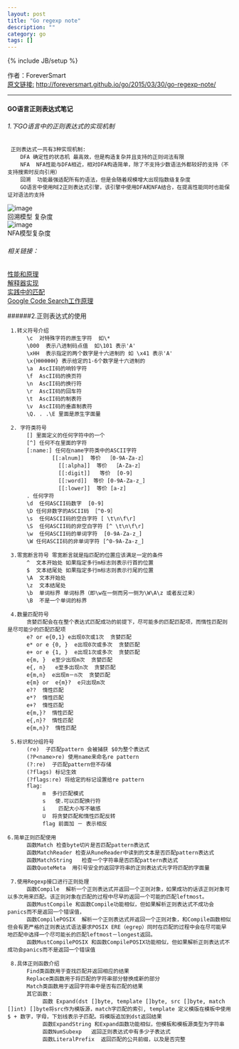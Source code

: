```yaml
---
layout: post
title: "Go regexp note"
description: ""
category: go 
tags: []
---
```

{% include JB/setup %}

作者：ForeverSmart   
[原文链接:](http://foreversmart.github.io/go/2015/03/30/go-regexp-note/) http://foreversmart.github.io/go/2015/03/30/go-regexp-note/

----

#### GO语言正则表达式笔记


###### 1.下GO语言中的正则表达式的实现机制
     正则表达式一共有3种实现机制:
     	DFA 确定性的状态机 最高效，但是构造复杂并且支持的正则词法有限
     	NFA  NFA性能与DFA相近，相对DFA构造简单，除了不支持少数语法外都较好的支持（不支持搜索时反向引用）  
     	回溯  功能最强适配所有的语法，但是会随着规模增大出现指数级复杂度
     	GO语言中使用RE2正则表达式引擎，该引擎中使用DFA和NFA结合，在提高性能同时也能保证对语法的支持
     	
![image](http://pdos.csail.mit.edu/~rsc/regexp-img/grep3p.png)  
回溯模型  复杂度  
![image](http://pdos.csail.mit.edu/~rsc/regexp-img/grep4p.png)  
NFA模型复杂度
     	
  
###### 相关链接：  
[性能和原理](http://swtch.com/~rsc/regexp/regexp1.html)  
[解释器实现](http://swtch.com/~rsc/regexp/regexp2.html)  
[实践中的匹配](http://swtch.com/~rsc/regexp/regexp3.html)  
[Google Code Search工作原理](http://swtch.com/~rsc/regexp/regexp4.html)


######2.正则表达式的使用
     
     1.转义符号介绍
          \c  对特殊字符的原生字符  如\*
          \000  表示八进制码点值  如\101 表示'A'
          \xHH  表示指定的两个数字是十六进制的 如 \x41 表示'A'
          \x{HHHHHH} 表示给定的1-6个数字是十六进制的
          \a  AscII码的响铃字符
          \f  AscII码的换页符
          \n  AscII码的换行符
          \r  AscII码的回车符
          \t  AscII码的制表符
          \v  AscII码的垂直制表符
          \Q. . .\E 里面是原生字面量 
          
     2. 字符类符号
          [] 里面定义的任何字符中的一个
          [^] 任何不在里面的字符
          [:name:] 任何在name字符类中的ASCII字符
                  [[:alnum]]  等价  ［0-9A-Za-z］
                    [[:alpha]]  等价  ［A-Za-z］
                    [[:digit]]   等价  [0-9]
                    [[:word]]  等价 [0-9A-Za-z_]
                    [[:lower]]  等价 [a-z]
          . 任何字符
          \d  任何ASCII码数字  [0-9]
          \D 任何非数字的ASCII码 ［^0-9］
          \s  任何ASCII码的空白字符 [ \t\n\f\r]
          \S  任何ASCII码的非空白字符 [^ \t\n\f\r]
          \w  任何ASCII码的单词字符  [0-9A-Za-z_]
          \W 任何ASCII码的非单词字符 [^0-9A-Za-z_]
          
     3.零宽断言符号 零宽断言就是指匹配的位置应该满足一定的条件
          ^  文本开始处 如果指定多行m标志则表示行首的位置
          $  文本结尾处 如果指定多行m标志则表示行尾的位置
          \A  文本开始处
          \z  文本结尾处
          \b  单词标界 单词标界（即\w在一侧而另一侧为\W\A\z 或者反过来）
          \B  不是一个单词的标界
           
     4.数量匹配符号
          贪婪匹配会在在整个表达式匹配成功的前提下，尽可能多的匹配匹配项，而惰性匹配则是尽可能少的匹配匹配项
          e? or e{0,1} e出现0次或1次  贪婪匹配
          e* or e {0, }  e出现0次或多次  贪婪匹配
          e+ or e {1, }  e出现1次或多次  贪婪匹配
          e{m, }  e至少出现m次  贪婪匹配
          e{, n}   e至多出现n次  贪婪匹配
          e{m,n}  e出现m－n次  贪婪匹配
          e{m} or  e{m}?  e只出现m次
          e??  惰性匹配
          e*?  惰性匹配
          e+?  惰性匹配
          e{m,}?  惰性匹配
          e{,n}?  惰性匹配
          e{m,n}?  惰性匹配
     
     5.标识和分组符号
          (re)  子匹配pattern 会被捕获 $0为整个表达式
          (?P<name>re) 使用name来命名re pattern
          (?:re)  子匹配pattern但不存储
          (?flags) 标记生效
          (?flags:re) 将给定的标记设置给re pattern
          flag:
               m  多行匹配模式
               s   使.可以匹配换行符
               i    匹配大小写不敏感
               U  将贪婪匹配和惰性匹配反转
               flag 前面加 － 表示相反
               
    6.简单正则匹配使用
          函数Match 检查byte切片是否匹配pattern表达式
          函数MatchReader 检查从RuneReader中读到的文本是否匹配pattern表达式
          函数MatchString   检查一个字符串是否匹配pattern表达式
          函数QuoteMeta  用引号安全的返回字符串的正则表达式元字符匹配的字面量
          
     7.使用Regexp接口进行正则处理
          函数Compile  解析一个正则表达式并返回一个正则对象，如果成功的话该正则对象可以多次用来匹配。该正则对象在匹配的过程中尽早的返回一个可能的匹配leftmost。
          函数MustCompile 和函数Compile功能相似，但如果解析正则表达式不成功会panics而不是返回一个错误值， 
          函数CompilePOSIX  解析一个正则表达式并返回一个正则对象，和Compile函数相似但会有更严格的正则表达式语法要求POSIX ERE（egrep）同时在匹配的过程中会在尽可能早地匹配中选择一个尽可能长的匹配leftmost－longest返回。
          函数MustCompilePOSIX 和函数CompilePOSIX功能相似，但如果解析正则表达式不成功会panics而不是返回一个错误值
           
     8.具体正则函数介绍
          Find类函数用于查找匹配并返回相应的结果
          Replace类函数用于将匹配的字符串部分替换成新的部分
          Match类函数用于返回字符串中是否有匹配的结果
          其它函数：
               函数 Expand(dst []byte, template []byte, src []byte, match []int) []byte将src作为模版源，match字匹配的索引, template 定义模版在模板中使用$ + 数字，字母，下划线表示子匹配。将模版追加到dst返回结果
               函数ExpandString 和Expand函数功能相似，但模板和模板源类型为字符串
               函数NumSubexp   返回正则表达式中有多少子表达式
               函数LiteralPrefix  返回匹配的公共前缀，以及是否完整
